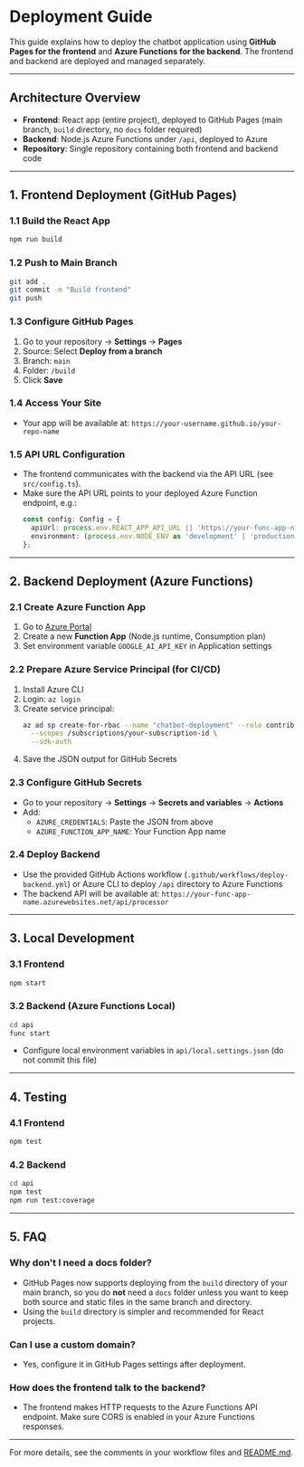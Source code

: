 # Deployment Guide

This guide explains how to deploy the chatbot application using **GitHub Pages for the frontend** and **Azure Functions for the backend**. The frontend and backend are deployed and managed separately.

---

## Architecture Overview

- **Frontend**: React app (entire project), deployed to GitHub Pages (main branch, `build` directory, no `docs` folder required)
- **Backend**: Node.js Azure Functions under `/api`, deployed to Azure
- **Repository**: Single repository containing both frontend and backend code

---

## 1. Frontend Deployment (GitHub Pages)

### 1.1 Build the React App
```bash
npm run build
```

### 1.2 Push to Main Branch
```bash
git add .
git commit -m "Build frontend"
git push
```

### 1.3 Configure GitHub Pages
1. Go to your repository → **Settings** → **Pages**
2. Source: Select **Deploy from a branch**
3. Branch: `main`
4. Folder: `/build`
5. Click **Save**

### 1.4 Access Your Site
- Your app will be available at: `https://your-username.github.io/your-repo-name`

### 1.5 API URL Configuration
- The frontend communicates with the backend via the API URL (see `src/config.ts`).
- Make sure the API URL points to your deployed Azure Function endpoint, e.g.:
  ```typescript
  const config: Config = {
    apiUrl: process.env.REACT_APP_API_URL || 'https://your-func-app-name.azurewebsites.net/api/processor',
    environment: (process.env.NODE_ENV as 'development' | 'production') || 'development'
  };
  ```

---

## 2. Backend Deployment (Azure Functions)

### 2.1 Create Azure Function App
1. Go to [Azure Portal](https://portal.azure.com)
2. Create a new **Function App** (Node.js runtime, Consumption plan)
3. Set environment variable `GOOGLE_AI_API_KEY` in Application settings

### 2.2 Prepare Azure Service Principal (for CI/CD)
1. Install Azure CLI
2. Login: `az login`
3. Create service principal:
   ```bash
   az ad sp create-for-rbac --name "chatbot-deployment" --role contributor \
     --scopes /subscriptions/your-subscription-id \
     --sdk-auth
   ```
4. Save the JSON output for GitHub Secrets

### 2.3 Configure GitHub Secrets
- Go to your repository → **Settings** → **Secrets and variables** → **Actions**
- Add:
  - `AZURE_CREDENTIALS`: Paste the JSON from above
  - `AZURE_FUNCTION_APP_NAME`: Your Function App name

### 2.4 Deploy Backend
- Use the provided GitHub Actions workflow (`.github/workflows/deploy-backend.yml`) or Azure CLI to deploy `/api` directory to Azure Functions
- The backend API will be available at: `https://your-func-app-name.azurewebsites.net/api/processor`

---

## 3. Local Development

### 3.1 Frontend
```bash
npm start
```

### 3.2 Backend (Azure Functions Local)
```bash
cd api
func start
```

- Configure local environment variables in `api/local.settings.json` (do not commit this file)

---

## 4. Testing

### 4.1 Frontend
```bash
npm test
```

### 4.2 Backend
```bash
cd api
npm test
npm run test:coverage
```

---

## 5. FAQ

### Why don't I need a docs folder?
- GitHub Pages now supports deploying from the `build` directory of your main branch, so you do **not** need a `docs` folder unless you want to keep both source and static files in the same branch and directory.
- Using the `build` directory is simpler and recommended for React projects.

### Can I use a custom domain?
- Yes, configure it in GitHub Pages settings after deployment.

### How does the frontend talk to the backend?
- The frontend makes HTTP requests to the Azure Functions API endpoint. Make sure CORS is enabled in your Azure Functions responses.

---

For more details, see the comments in your workflow files and [README.md](README.md). 